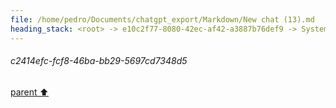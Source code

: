 ```yaml
---
file: /home/pedro/Documents/chatgpt_export/Markdown/New chat (13).md
heading_stack: <root> -> e10c2f77-8080-42ec-af42-a3887b76def9 -> System -> 83d65b0b-2baa-449b-b718-d2b8cc114684 -> System -> aaa2bcea-4758-4eec-8700-5edd0f828f38 -> User -> Goals: -> C Code: -> Python CFFI Code: -> Testing: -> a9dd4a4e-dd38-41a0-8a1c-7cd1ec1322d7 -> Assistant -> aaa2c495-7caa-41da-b556-f4724b700e29 -> User -> 1cea3620-b3b0-4586-a8dd-2b9526fa49a2 -> Assistant -> c4f3cfd4-3397-44d1-ae02-556aa8cae661 -> Assistant -> 7ac5f3e2-8a76-4b15-af32-416bc967f33c -> Tool -> 1d7338c4-6acf-438a-bfc9-476c82af7f1b -> Assistant -> aaa2513e-fdef-4417-a0f2-c4fed9c61ec1 -> User -> 5ae3b56f-c884-4058-bac4-5c437a191366 -> Assistant -> dfd9290e-a703-4e82-bf1c-827935c5ee39 -> Tool -> aaa2cce4-2447-4a98-98f8-eed5632e65c2 -> User -> 15811737-633f-4b11-941e-cebfc0b711ea -> Assistant -> 269e2481-2fb1-4d34-a051-0f89dd0ec152 -> Tool -> 67798a01-5298-44eb-88c0-59ef4d4ee936 -> Assistant -> c2d83144-c67d-48cf-b768-c153b808df92 -> Assistant -> c2414efc-fcf8-46ba-bb29-5697cd7348d5
---
```

###### c2414efc-fcf8-46ba-bb29-5697cd7348d5
[parent ⬆️](#c2d83144-c67d-48cf-b768-c153b808df92)
